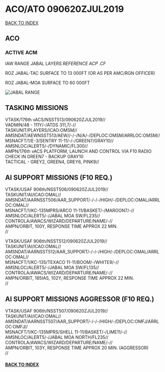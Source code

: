 # ACO/ATO 090620ZJUL2019

[BACK TO INDEX](https://daviddcs.github.io/nsst/) 

## ACO

### ACTIVE ACM
IAW RANGE JABAL LAYERS
*REFERENCE ACP .CF*

ROZ JABAL-TAC
SURFACE TO 13 000FT (OR AS PER AMC/RGN OFFICER)

ROZ JABAL-MOA
SURFACE TO 60 000FT

![JABAL RANGE](JABALRGN.PNG)

## TASKING MISSIONS  

VTASK/176th vACS/NSST513/090620ZJUL2019//<br>
VADMIN/48 - 111Y/-/ATDS 311,7/-//<br>
TASKUNIT/PLAYERS/ICAO:OMSM//<br>
AMSNDAT/AEWNSST513/AEW//-/-/N/A/-/DEPLOC:OMSM/ARRLOC:OMSM//<br>
MSNACFT/1/E-3/SENTRY 11-11/-/-/GREEN7/GRAY10//<br>
AMSNLOC/ALERT5/-/DYNAMIC/FL300//<br>
AMPN/176th vACS PLATFORM, LAUNCH AND CONTROL VIA F10 RADIO<br>
CHECK IN GREEN7 -  BACKUP GRAY10<br>
TACTICAL - GREY2, GREEN4, GREY6, PINK9//<br>


## AI SUPPORT MISSIONS (F10 REQ.)

VTASK/USAF 906th/NSST506/090620ZJUL2019//<br>
TASKUNIT/AI/ICAO:OMAL//<br>
AMSNDAT/AARNSST506/AAR_SUPPORT/-/-/-/HIGH/-/DEPLOC:OMAL/ARRLOC:OMAL//<br>
MSNACFT/1/KC-135MPRS/ARCO 11-11/BASKET/-/MAROON7/-//<br>
AMSNLOC/ALERT5/-/JABAL MOA SW/FL235//<br>
CONTROLA/AWACS/WIZARD/DEPARTURE/NAME/-//<br>
AMPN/ORBIT, 100Y, RESPONSE TIME APPROX 22 MIN.<br>
//<br>


VTASK/USAF 906th/NSST512/090620ZJUL2019//<br>
TASKUNIT/AI/ICAO:OMAL//<br>
AMSNDAT/AARNSST512/AAR_SUPPORT/-/-/-/HIGH/-/DEPLOC:OMAL/ARRLOC:OMAL//<br>
MSNACFT/1/KC-135/TEXACO 11-11/BOOM/-/WHITE9/-//<br>
AMSNLOC/ALERT5/-/JABAL MOA SW/FL135//<br>
CONTROLA/AWACS/WIZARD/DEPARTURE/NAME/-//<br>
AMPN/ORBIT, 185IAS, 102Y, RESPONSE TIME APPROX 22 MIN.<br>
//<br>



## AI SUPPORT MISSIONS AGGRESSOR (F10 REQ.)

VTASK/USAF 906th/NSST507/090620ZJUL2019//<br>
TASKUNIT/AI/ICAO:OMAL//<br>
AMSNDAT/AARNSST507/AAR_SUPPORT/-/-/-/HIGH/-/DEPLOC:OMFJ/ARRLOC:OMFJ//<br>
MSNACFT/1/KC-135MPRS/SHELL 11-11/BASKET/-/LIME11/-//<br>
AMSNLOC/ALERT5/-/JABAL MOA NORTH/FL235//<br>
CONTROLA/AWACS/WIZARD/DEPARTURE/NAME/-//<br>
AMPN/ORBIT, 103Y, RESPONSE TIME APPROX 20 MIN. (AGGRESSOR)<br>
//<br>


#### [BACK TO INDEX](https://daviddcs.github.io/nttr/) 